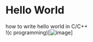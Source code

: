# Hello World
how to write hello world in C/C++  
!(c programming)[![image](https://user-images.githubusercontent.com/104252631/174270994-8aa56c0d-5fd1-4eb6-aeb7-8a8d4f8956b4.png)]
